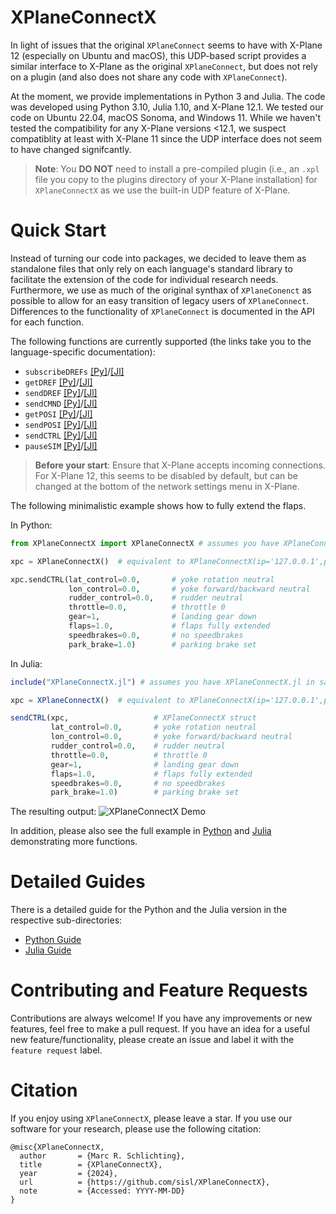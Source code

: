# XPlaneConnectX

In light of issues that the original `XPlaneConnect` seems to have with X-Plane 12 (especially on Ubuntu and macOS), this UDP-based script provides a similar interface to X-Plane as the original `XPlaneConnect`, but does not rely on a plugin (and also does not share any code with `XPlaneConnect`). 

At the moment, we provide implementations in Python 3 and Julia. The code was developed using Python 3.10, Julia 1.10, and X-Plane 12.1. We tested our code on Ubuntu 22.04, macOS Sonoma, and Windows 11. While we haven't tested the compatibility for any X-Plane versions <12.1, we suspect compatiblity at least with X-Plane 11 since the UDP interface does not seem to have changed signifcantly.

> **Note**: You **DO NOT** need to install a pre-compiled plugin (i.e., an `.xpl` file you copy to the plugins directory of your X-Plane installation) for `XPlaneConnectX` as we use the built-in UDP feature of X-Plane.

# Quick Start
Instead of turning our code into packages, we decided to leave them as standalone files that only rely on each language's standard library to facilitate the extension of the code for individual research needs. Furthermore, we use as much of the original synthax of `XPlaneConenct` as possible to allow for an easy transition of legacy users of `XPlaneConnect`. Differences to the functionality of `XPlaneConnect` is documented in the API for each function.

The following functions are currently supported (the links take you to the language-specific documentation):
- `subscribeDREFs` [[Py]](./Python3/README.md#subscribing-to-datarefs)/[[Jl]](./Julia/README.md#subscribing-to-datarefs)
- `getDREF` [[Py]](./Python3/README.md#reading-datarefs)/[[Jl]](./Julia/README.md#reading-datarefs)
- `sendDREF` [[Py]](./Python3/README.md#sending-datarefs)/[[Jl]](./Julia/README.md#sending-datarefs)
- `sendCMND` [[Py]](./Python3/README.md#sending-commands)/[[Jl]](./Julia/README.md#sending-commands)
- `getPOSI` [[Py]](./Python3/README.md#reading-the-position-of-an-aircraft)/[[Jl]](./Julia/README.md#reading-the-position-of-an-aircraft)
- `sendPOSI` [[Py]](./Python3/README.md#setting-an-aircraft-position)/[[Jl]](./Julia/README.md#setting-an-aircraft-position)
- `sendCTRL` [[Py]](./Python3/README.md#controlling-the-aircraft)/[[Jl]](./Julia/README.md#controlling-the-aircraft)
- `pauseSIM` [[Py]](./Python3/README.md#pausing-and-un-pausing-the-simulator)/[[Jl]](./Julia/README.md#pausing-and-un-pausing-the-simulator)


> **Before your start**: Ensure that X-Plane accepts incoming connections. For X-Plane 12, this seems to be disabled by default, but can be changed at the bottom of the network settings menu in X-Plane.

The following minimalistic example shows how to fully extend the flaps.

In Python:
```python
from XPlaneConnectX import XPlaneConnectX # assumes you have XPlaneConnectX.py in same directory

xpc = XPlaneConnectX()  # equivalent to XPlaneConnectX(ip='127.0.0.1',port=49000)

xpc.sendCTRL(lat_control=0.0,       # yoke rotation neutral
             lon_control=0.0,       # yoke forward/backward neutral
             rudder_control=0.0,    # rudder neutral
             throttle=0.0,          # throttle 0
             gear=1,                # landing gear down
             flaps=1.0,             # flaps fully extended
             speedbrakes=0.0,       # no speedbrakes
             park_brake=1.0)        # parking brake set
```

In Julia:
```julia
include("XPlaneConnectX.jl") # assumes you have XPlaneConnectX.jl in same directory

xpc = XPlaneConnectX()  # equivalent to XPlaneConnectX(ip='127.0.0.1',port=49000)

sendCTRL(xpc,                   # XPlaneConnectX struct
         lat_control=0.0,       # yoke rotation neutral
         lon_control=0.0,       # yoke forward/backward neutral
         rudder_control=0.0,    # rudder neutral
         throttle=0.0,          # throttle 0
         gear=1,                # landing gear down
         flaps=1.0,             # flaps fully extended
         speedbrakes=0.0,       # no speedbrakes
         park_brake=1.0)        # parking brake set
```

The resulting output:
![XPlaneConnectX Demo](xplaneconnectx.gif)

In addition, please also see the full example in [Python](./Python3/example.py) and [Julia](./Julia/example.jl) demonstrating more functions.

# Detailed Guides

There is a detailed guide for the Python and the Julia version in the respective sub-directories:
- [Python Guide](./Python3/README.md)
- [Julia Guide](./Julia/README.md)

# Contributing and Feature Requests

Contributions are always welcome! If you have any improvements or new features, feel free to make a pull request. If you have an idea for a useful new feature/functionality, please create an issue and label it with the `feature request` label.

# Citation
If you enjoy using `XPlaneConnectX`, please leave a star. If you use our software for your research, please use the following citation:

```
@misc{XPlaneConnectX,
  author       = {Marc R. Schlichting},
  title        = {XPlaneConnectX},
  year         = {2024},
  url          = {https://github.com/sisl/XPlaneConnectX},
  note         = {Accessed: YYYY-MM-DD}
}
```
